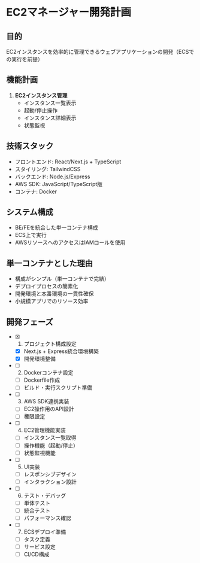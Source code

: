 # EC2マネージャー開発計画

## 目的
EC2インスタンスを効率的に管理できるウェブアプリケーションの開発（ECSでの実行を前提）

## 機能計画
1. **EC2インスタンス管理**
   - インスタンス一覧表示
   - 起動/停止操作
   - インスタンス詳細表示
   - 状態監視

## 技術スタック
- フロントエンド: React/Next.js + TypeScript
- スタイリング: TailwindCSS
- バックエンド: Node.js/Express
- AWS SDK: JavaScript/TypeScript版
- コンテナ: Docker

## システム構成
- BE/FEを統合した単一コンテナ構成
- ECS上で実行
- AWSリソースへのアクセスはIAMロールを使用

## 単一コンテナとした理由
- 構成がシンプル（単一コンテナで完結）
- デプロイプロセスの簡素化
- 開発環境と本番環境の一貫性確保
- 小規模アプリでのリソース効率

## 開発フェーズ
- [x] 1. プロジェクト構成設定
  - [x] Next.js + Express統合環境構築
  - [x] 開発環境整備
- [ ] 2. Dockerコンテナ設定
  - [ ] Dockerfile作成
  - [ ] ビルド・実行スクリプト準備
- [ ] 3. AWS SDK連携実装
  - [ ] EC2操作用のAPI設計
  - [ ] 権限設定
- [ ] 4. EC2管理機能実装
  - [ ] インスタンス一覧取得
  - [ ] 操作機能（起動/停止）
  - [ ] 状態監視機能
- [ ] 5. UI実装
  - [ ] レスポンシブデザイン
  - [ ] インタラクション設計
- [ ] 6. テスト・デバッグ
  - [ ] 単体テスト
  - [ ] 統合テスト
  - [ ] パフォーマンス確認
- [ ] 7. ECSデプロイ準備
  - [ ] タスク定義
  - [ ] サービス設定
  - [ ] CI/CD構成 
